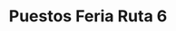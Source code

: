 ---
title: "Puestos Feria Ruta 6"
url: /campana/puestos-feria-ruta-6-avenida-rivadavia-6/
shop: Lebensmittel
---